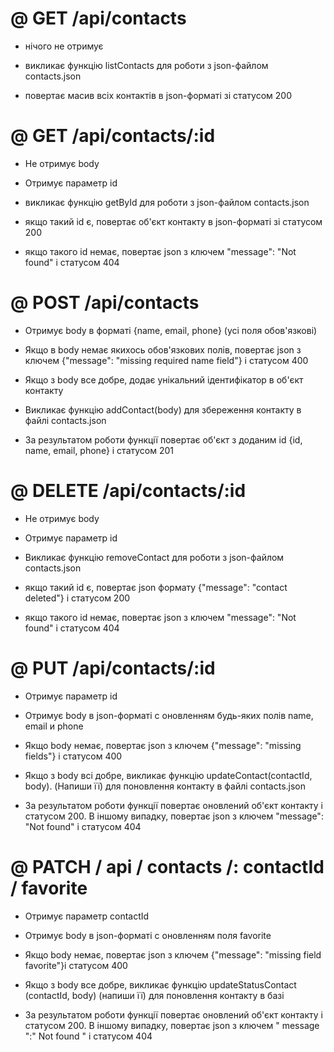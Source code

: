 # @ GET /api/contacts

- нічого не отримує

- викликає функцію listContacts для роботи з json-файлом contacts.json

- повертає масив всіх контактів в json-форматі зі статусом 200

# @ GET /api/contacts/:id

- Не отримує body

- Отримує параметр id

- викликає функцію getById для роботи з json-файлом contacts.json

- якщо такий id є, повертає об'єкт контакту в json-форматі зі статусом 200

- якщо такого id немає, повертає json з ключем "message": "Not found" і статусом 404

# @ POST /api/contacts

- Отримує body в форматі {name, email, phone} (усі поля обов'язкові)

- Якщо в body немає якихось обов'язкових полів, повертає json з ключем {"message": "missing required name field"} і статусом 400

- Якщо з body все добре, додає унікальний ідентифікатор в об'єкт контакту

- Викликає функцію addContact(body) для збереження контакту в файлі contacts.json

- За результатом роботи функції повертає об'єкт з доданим id {id, name, email, phone} і статусом 201

# @ DELETE /api/contacts/:id

- Не отримує body

- Отримує параметр id

- Викликає функцію removeContact для роботи з json-файлом contacts.json

- якщо такий id є, повертає json формату {"message": "contact deleted"} і статусом 200

- якщо такого id немає, повертає json з ключем "message": "Not found" і статусом 404

# @ PUT /api/contacts/:id

- Отримує параметр id

- Отримує body в json-форматі c оновленням будь-яких полів name, email и phone

- Якщо body немає, повертає json з ключем {"message": "missing fields"} і статусом 400

- Якщо з body всі добре, викликає функцію updateContact(contactId, body). (Напиши її) для поновлення контакту в файлі contacts.json

- За результатом роботи функції повертає оновлений об'єкт контакту і статусом 200. В іншому випадку, повертає json з ключем "message": "Not found" і статусом 404

# @ PATCH / api / contacts /: contactId / favorite

- Отримує параметр contactId

- Отримує body в json-форматі c оновленням поля favorite

- Якщо body немає, повертає json з ключем {"message": "missing field favorite"}і статусом 400

- Якщо з body все добре, викликає функцію updateStatusContact (contactId, body) (напиши її) для поновлення контакту в базі

- За результатом роботи функції повертає оновлений об'єкт контакту і статусом 200. В іншому випадку, повертає json з ключем " message ":" Not found " і статусом 404

